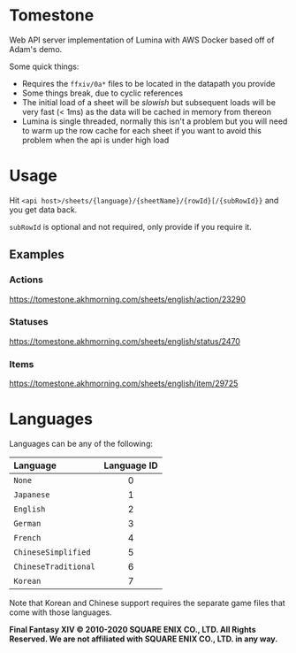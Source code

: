 # Tomestone

Web API server implementation of Lumina with AWS Docker based off of Adam's demo.

Some quick things:
* Requires the `ffxiv/0a*` files to be located in the datapath you provide
* Some things break, due to cyclic references
* The initial load of a sheet will be _slowish_ but subsequent loads will be very fast (< 1ms) as the data will be cached in memory from thereon
* Lumina is single threaded, normally this isn't a problem but you will need to warm up the row cache for each sheet if you want to avoid this problem when the api is under high load


# Usage
Hit `<api host>/sheets/{language}/{sheetName}/{rowId}[/{subRowId}}` and you get data back.

`subRowId` is optional and not required, only provide if you require it.

## Examples

### Actions

https://tomestone.akhmorning.com/sheets/english/action/23290

### Statuses

https://tomestone.akhmorning.com/sheets/english/status/2470

### Items

https://tomestone.akhmorning.com/sheets/english/item/29725

# Languages

Languages can be any of the following:

|Language|Language ID|
|:--|:--:|
|`None`|0|
|`Japanese`|1|
|`English`|2|
|`German`|3|
|`French`|4|
|`ChineseSimplified`|5|
|`ChineseTraditional`|6|
|`Korean`|7|

Note that Korean and Chinese support requires the separate game files that come with those languages.

**Final Fantasy XIV © 2010-2020 SQUARE ENIX CO., LTD. All Rights Reserved. We are not affiliated with SQUARE ENIX CO., LTD. in any way.**

